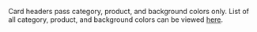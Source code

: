 Card headers pass category, product, and background colors only. List of all category, product, and background colors can be viewed <a href="https://playbook.powerapp.cloud/visual_guidelines/colors" target="_blank">here</a>.
